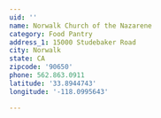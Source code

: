```yaml
---
uid: ''
name: Norwalk Church of the Nazarene
category: Food Pantry
address_1: 15000 Studebaker Road
city: Norwalk
state: CA
zipcode: '90650'
phone: 562.863.0911
latitude: '33.8944743'
longitude: '-118.0995643'

---
```

